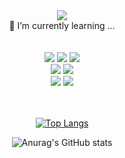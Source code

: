 <div align="center">
<img src="https://capsule-render.vercel.app/api?type=waving&color=BDBDC8&height=200&section=header&text=I%20Will%20Be%20Goat&fontColor=black" />
</div>

<div align="center">
    🌱 I’m currently learning ...
</div>
<br/>
<br/>

<div align="center">
	<img src="https://img.shields.io/badge/Python-3776AB?style=flat&logo=Python&logoColor=white" />
	<img src="https://img.shields.io/badge/PyTorch-EE4C2C?style=flat&logo=PyTorch&logoColor=white" />
	<img src="https://img.shields.io/badge/TensorFlow-FF6F00?style=flat&logo=TensorFlow&logoColor=white" />
  <br/>
  <img src="https://img.shields.io/badge/React-61DAFB?style=flat&logo=React&logoColor=black" />
  <img src="https://img.shields.io/badge/Django-092E20?style=flat&logo=Django&logoColor=white" />
  <br/>
  <img src="https://img.shields.io/badge/Ubuntu-E95420?style=flat&logo=Ubuntu&logoColor=white" />
  <img src="https://img.shields.io/badge/MySQL-4479A1?style=flat&logo=MySQL&logoColor=white" />
</div>
<br/>
<br/>
<div align="center">
  
  [![Top Langs](https://github-readme-stats.vercel.app/api/top-langs/?username=GoatJIHO)](https://github.com/anuraghazra/github-readme-stats)
</div>

<div align="center">

  ![Anurag's GitHub stats](https://github-readme-stats.vercel.app/api?username=GoatJIHO&show_icons=true&theme=white)
</div>

<!--
**GoatJIHO/GoatJIHO** is a ✨ _special_ ✨ repository because its `README.md` (this file) appears on your GitHub profile.

Here are some ideas to get you started:

- 🔭 I’m currently working on ...
- 🌱 I’m currently learning ...
- 👯 I’m looking to collaborate on ...
- 🤔 I’m looking for help with ...
- 💬 Ask me about ...
- 📫 How to reach me: ...
- 😄 Pronouns: ...
- ⚡ Fun fact: ...
-->
